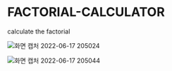 # FACTORIAL-CALCULATOR
calculate the factorial

![화면 캡처 2022-06-17 205024](https://user-images.githubusercontent.com/94342774/174293027-503795e4-0653-46b8-8cd3-eb5a38e1d8ba.png)

![화면 캡처 2022-06-17 205044](https://user-images.githubusercontent.com/94342774/174293115-1fd3f5d6-4194-451c-9f06-37f5e7ff4cbf.png)

